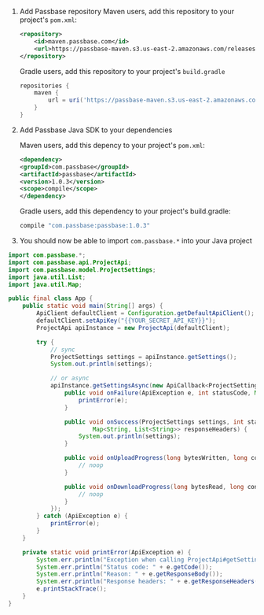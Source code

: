 1. Add Passbase repository
   Maven users, add this repository to your project's `pom.xml`:

   ```xml
   <repository>
       <id>maven.passbase.com</id>
       <url>https://passbase-maven.s3.us-east-2.amazonaws.com/releases</url>
   </repository>
   ```

   Gradle users, add this repository to your project's `build.gradle`

   ```groovy
   repositories {
       maven {
           url = uri('https://passbase-maven.s3.us-east-2.amazonaws.com/releases')
       }
   }
   ```

2. Add Passbase Java SDK to your dependencies

   Maven users, add this depency to your project's `pom.xml`:

   ```xml
   <dependency>
   <groupId>com.passbase</groupId>
   <artifactId>passbase</artifactId>
   <version>1.0.3</version>
   <scope>compile</scope>
   </dependency>
   ```

   Gradle users, add this dependency to your project's build.gradle:

   ```groovy
   compile "com.passbase:passbase:1.0.3"
   ```

3. You should now be able to import `com.passbase.*` into your Java project

```java
import com.passbase.*;
import com.passbase.api.ProjectApi;
import com.passbase.model.ProjectSettings;
import java.util.List;
import java.util.Map;

public final class App {
    public static void main(String[] args) {
        ApiClient defaultClient = Configuration.getDefaultApiClient();
        defaultClient.setApiKey("{{YOUR_SECRET_API_KEY}}");
        ProjectApi apiInstance = new ProjectApi(defaultClient);

        try {
            // sync
            ProjectSettings settings = apiInstance.getSettings();
            System.out.println(settings);

            // or async
            apiInstance.getSettingsAsync(new ApiCallback<ProjectSettings>() {
                public void onFailure(ApiException e, int statusCode, Map<String, List<String>> responseHeaders) {
                    printError(e);
                }

                public void onSuccess(ProjectSettings settings, int statusCode,
                        Map<String, List<String>> responseHeaders) {
                    System.out.println(settings);
                }

                public void onUploadProgress(long bytesWritten, long contentLength, boolean done) {
                    // noop
                }

                public void onDownloadProgress(long bytesRead, long contentLength, boolean done) {
                    // noop
                }
            });
        } catch (ApiException e) {
            printError(e);
        }
    }

    private static void printError(ApiException e) {
        System.err.println("Exception when calling ProjectApi#getSettings");
        System.err.println("Status code: " + e.getCode());
        System.err.println("Reason: " + e.getResponseBody());
        System.err.println("Response headers: " + e.getResponseHeaders());
        e.printStackTrace();
    }
}
```
